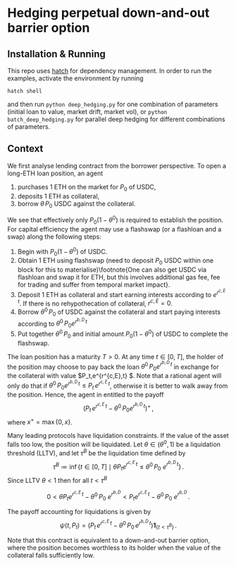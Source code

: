 # Hedging perpetual down-and-out barrier option


## Installation & Running

This repo uses [hatch](https://hatch.pypa.io/latest/) for dependency
management. In order to run the examples, activate the environment by running

```
hatch shell
```

and then run `python deep_hedging.py` for one combination of parameters (initial loan to value, market drift, market vol),
or `python batch_deep_hedging.py` for parallel deep hedging for different combinations of parameters.


## Context

 We first analyse lending contract from the borrower perspective.
 To open a long-ETH loan position, an agent
 1. purchases 1 ETH on the market for $P_0$ of USDC,
 2. deposits 1 ETH as collateral,
 3. borrow $\theta \,P_0$ USDC against the collateral.

 We see that effectively only $P_0(1 - \theta^0)$ is required to establish the position. For capital efficiency the agent may use a flashswap (or a flashloan and a swap) along the following steps:
1. Begin with $P_0(1-\theta^0)$ of USDC.
2. Obtain 1 ETH using flashswap (need to deposit $P_0$ USDC within one block for this to materialise)\footnote{One can also get USDC via flashloan and swap it for ETH, but this involves additional gas fee, fee for trading and suffer from temporal market impact}.
3. Deposit 1 ETH as collateral and start earning interests according to $e^{r^{c,E}\,t}$. If there is no rehypothecation of collateral, $r^{c,E}=0$.
4. Borrow $\theta^0 \,P_0$ of USDC against the collateral and start paying interests according to $\theta^0 \,P_0 e^{r^{b,D}\, t}$
5. Put together $\theta^0 \,P_0$ and initial amount $P_0(1-\theta^0)$  of USDC to complete the flashswap.


The loan position has a maturity $T>0$.
At any time $t\in [0,T]$, the holder of the position may choose to pay back the loan $\theta^0 \,P_0 e^{r^{b,D}\, t}$ in exchange for the collateral with value $P_t\,e^{r^{c,E}\,t} $. Note that a rational agent will only do that if $\theta^0 \,P_0 e^{r^{b,D}\, t} \leq P_t\,e^{r^{c,E}\,t}$, otherwise it is better to walk away from the position.  Hence,   the agent in entitled to the  payoff
$$
  (P_t\,e^{r^{c,E}\,t} -\theta^0 \,P_0 e^{r^{b,D}\, t} )^{+}\,,
  % = e^{r^{b,D}\, t} (P_t\,e^{(r^{c,E}-r^{b,D})\,t} -\theta^0 \,P_0  )_{+},
$$
 where $x^+ = \max\{0,x\}$.

 Many leading protocols have liquidation constraints.
 If the value of the asset falls too low, the position will be liquidated.
 Let $\theta \in (\theta^0,1)$ be a liquidation threshold (LLTV),
 and let $\tau^B$ be the liquidation time  defined by
$$
   \tau^B \coloneqq \inf \left\{ t \in [0,T] \mid \theta P_t e^{r^{c,E} \, t} \leq \theta^0 \,P_0\ e^{r^{b,D} \,t}  \right\}\,.
$$
Since LLTV $\theta<1$ then for all $t<\tau^B$

$$
0< \theta P_t e^{r^{c,E} \, t} - \theta^0 \,P_0\ e^{r^{b,D}} < P_t e^{r^{c,E} \, t} -  \theta^0 \,P_0\ e^{r^{b,D}}\,.
$$

The payoff accounting for liquidations is given by
$$
\psi(t, P_t) = (P_t\,e^{r^{c,E}\,t} - \theta^0 \,P_0\,e^{r^{b,D}\, t} )\mathbf{1}_{\{t<\tau^B\}}\,.
$$

Note that this contract is  equivalent to a down-and-out barrier option, where the position becomes worthless to its holder when the value of the collateral falls sufficiently low.

